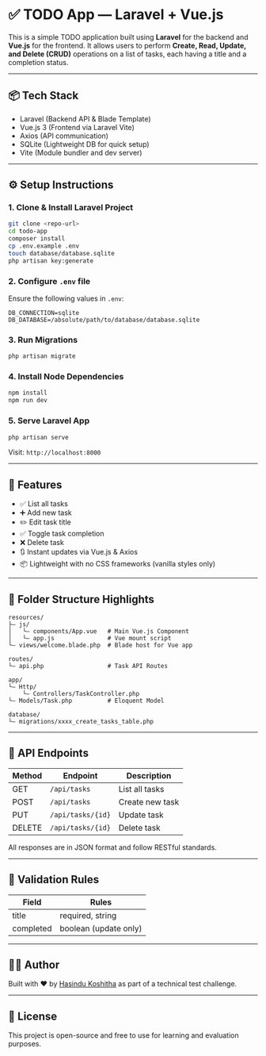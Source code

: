 # ✅ TODO App — Laravel + Vue.js

This is a simple TODO application built using **Laravel** for the backend and **Vue.js** for the frontend. It allows users to perform **Create, Read, Update, and Delete (CRUD)** operations on a list of tasks, each having a title and a completion status.

---

## 📦 Tech Stack

-   Laravel (Backend API & Blade Template)
-   Vue.js 3 (Frontend via Laravel Vite)
-   Axios (API communication)
-   SQLite (Lightweight DB for quick setup)
-   Vite (Module bundler and dev server)

---

## ⚙️ Setup Instructions

### 1. Clone & Install Laravel Project

```bash
git clone <repo-url>
cd todo-app
composer install
cp .env.example .env
touch database/database.sqlite
php artisan key:generate
```

### 2. Configure `.env` file

Ensure the following values in `.env`:

```
DB_CONNECTION=sqlite
DB_DATABASE=/absolute/path/to/database/database.sqlite
```

### 3. Run Migrations

```bash
php artisan migrate
```

### 4. Install Node Dependencies

```bash
npm install
npm run dev
```

### 5. Serve Laravel App

```bash
php artisan serve
```

Visit: `http://localhost:8000`

---

## 📝 Features

-   ✅ List all tasks
-   ➕ Add new task
-   ✏️ Edit task title
-   ✅ Toggle task completion
-   ❌ Delete task
-   🔃 Instant updates via Vue.js & Axios
-   📦 Lightweight with no CSS frameworks (vanilla styles only)

---

## 📂 Folder Structure Highlights

```
resources/
├— js/
│   └— components/App.vue   # Main Vue.js Component
│   └— app.js               # Vue mount script
└— views/welcome.blade.php  # Blade host for Vue app

routes/
└— api.php                  # Task API Routes

app/
└— Http/
    └— Controllers/TaskController.php
└— Models/Task.php          # Eloquent Model

database/
└— migrations/xxxx_create_tasks_table.php
```

---

## 📌 API Endpoints

| Method | Endpoint          | Description     |
| ------ | ----------------- | --------------- |
| GET    | `/api/tasks`      | List all tasks  |
| POST   | `/api/tasks`      | Create new task |
| PUT    | `/api/tasks/{id}` | Update task     |
| DELETE | `/api/tasks/{id}` | Delete task     |

All responses are in JSON format and follow RESTful standards.

---

## 📘 Validation Rules

| Field     | Rules                 |
| --------- | --------------------- |
| title     | required, string      |
| completed | boolean (update only) |

---

## 👨‍💼 Author

Built with ❤️ by [Hasindu Koshitha](https://github.com/hasindu-k) as part of a technical test challenge.

---

## 📝 License

This project is open-source and free to use for learning and evaluation purposes.
